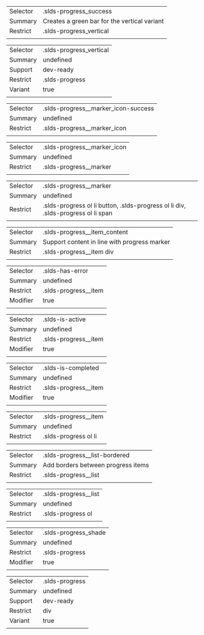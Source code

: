 
|  |  |
|-------|-------|
| Selector | .slds-progress_success |
| Summary | Creates a green bar for the vertical variant |
| Restrict | .slds-progress_vertical |
|  |  |


|  |  |
|-------|-------|
| Selector | .slds-progress_vertical |
| Summary | undefined |
| Support | dev-ready |
| Restrict | .slds-progress |
| Variant | true |
|  |  |


|  |  |
|-------|-------|
| Selector | .slds-progress__marker_icon-success |
| Summary | undefined |
| Restrict | .slds-progress__marker_icon |
|  |  |


|  |  |
|-------|-------|
| Selector | .slds-progress__marker_icon |
| Summary | undefined |
| Restrict | .slds-progress__marker |
|  |  |


|  |  |
|-------|-------|
| Selector | .slds-progress__marker |
| Summary | undefined |
| Restrict | .slds-progress ol li button, .slds-progress ol li div, .slds-progress ol li span |
|  |  |


|  |  |
|-------|-------|
| Selector | .slds-progress__item_content |
| Summary | Support content in line with progress marker |
| Restrict | .slds-progress__item div |
|  |  |


|  |  |
|-------|-------|
| Selector | .slds-has-error |
| Summary | undefined |
| Restrict | .slds-progress__item |
| Modifier | true |
|  |  |


|  |  |
|-------|-------|
| Selector | .slds-is-active |
| Summary | undefined |
| Restrict | .slds-progress__item |
| Modifier | true |
|  |  |


|  |  |
|-------|-------|
| Selector | .slds-is-completed |
| Summary | undefined |
| Restrict | .slds-progress__item |
| Modifier | true |
|  |  |


|  |  |
|-------|-------|
| Selector | .slds-progress__item |
| Summary | undefined |
| Restrict | .slds-progress ol li |
|  |  |


|  |  |
|-------|-------|
| Selector | .slds-progress__list-bordered |
| Summary | Add borders between progress items |
| Restrict | .slds-progress__list |
|  |  |


|  |  |
|-------|-------|
| Selector | .slds-progress__list |
| Summary | undefined |
| Restrict | .slds-progress ol |
|  |  |


|  |  |
|-------|-------|
| Selector | .slds-progress_shade |
| Summary | undefined |
| Restrict | .slds-progress |
| Modifier | true |
|  |  |


|  |  |
|-------|-------|
| Selector | .slds-progress |
| Summary | undefined |
| Support | dev-ready |
| Restrict | div |
| Variant | true |
|  |  |

